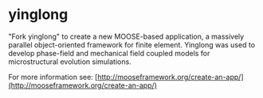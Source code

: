 yinglong
=====

"Fork yinglong" to create a new MOOSE-based application, a massively parallel object-oriented framework for finite element. Yinglong was used to develop phase-field and mechanical field coupled models for microstructural evolution simulations.


For more information see: [http://mooseframework.org/create-an-app/](http://mooseframework.org/create-an-app/)

